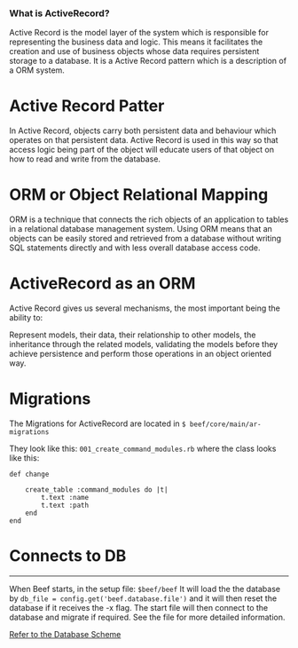 ### What is ActiveRecord?
Active Record is the model layer of the system which is responsible for representing the business data and logic.
This means it facilitates the creation and use of business objects whose data requires persistent storage to a database.
It is a Active Record pattern which is a description of a ORM system.

# Active Record Patter
In Active Record, objects carry both persistent data and behaviour which operates on that persistent data. Active Record is used in this way so that access logic being part of the object will educate users of that object on how to read and write from the database.

# ORM or Object Relational Mapping
ORM is a technique that connects the rich objects of an application to tables in a relational database management system. Using ORM means that an objects can be easily stored and retrieved from a database without writing SQL statements directly and with less overall database access code.

# ActiveRecord as an ORM
Active Record gives us several mechanisms, the most important being the ability to:

Represent models, their data, their relationship to other models, the inheritance through the related models, validating the models before they achieve persistence and perform those operations in an object oriented way.


# Migrations 
The Migrations for ActiveRecord are located in 
``
$ beef/core/main/ar-migrations
``

They look like this:
``
001_create_command_modules.rb
``
where the class looks like this:

    def change

        create_table :command_modules do |t|
            t.text :name 
            t.text :path
        end
    end


# Connects to DB

***
When Beef starts, in the setup file:
``
$beef/beef
``
It will load the the database by 
``
db_file = config.get('beef.database.file')
``
and it will then reset the database if it receives the -x flag.
The start file will then connect to the database and migrate if required.
See the file for more detailed information.

[Refer to the Database Scheme ](https://github.com/beefproject/beef/wiki/Database-Schema)


